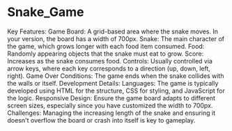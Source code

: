 # Snake_Game
Key Features:
Game Board: A grid-based area where the snake moves. In your version, the board has a width of 700px.
Snake: The main character of the game, which grows longer with each food item consumed.
Food: Randomly appearing objects that the snake must eat to grow.
Score: Increases as the snake consumes food.
Controls: Usually controlled via arrow keys, where each key corresponds to a direction (up, down, left, right).
Game Over Conditions: The game ends when the snake collides with the walls or itself.
Development Details:
Languages: The game is typically developed using HTML for the structure, CSS for styling, and JavaScript for the logic.
Responsive Design: Ensure the game board adapts to different screen sizes, especially since you have customized the width to 700px.
Challenges: Managing the increasing length of the snake and ensuring it doesn't overflow the board or crash into itself is key to gameplay.
